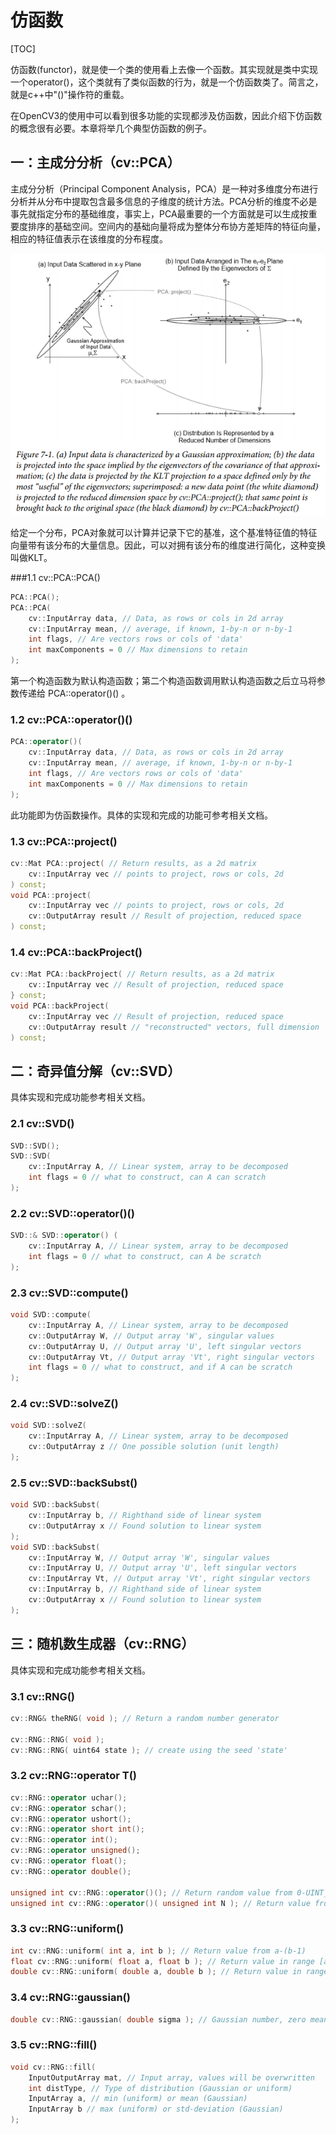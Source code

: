 # 仿函数

[TOC]

仿函数(functor)，就是使一个类的使用看上去像一个函数。其实现就是类中实现一个operator()，这个类就有了类似函数的行为，就是一个仿函数类了。简言之，就是c++中"()"操作符的重载。

在OpenCV3的使用中可以看到很多功能的实现都涉及仿函数，因此介绍下仿函数的概念很有必要。本章将举几个典型仿函数的例子。



## 一：主成分分析（cv::PCA）

主成分分析（Principal Component Analysis，PCA）是一种对多维度分布进行分析并从分布中提取包含最多信息的子维度的统计方法。PCA分析的维度不必是事先就指定分布的基础维度，事实上，PCA最重要的一个方面就是可以生成按重要度排序的基础空间。空间内的基础向量将成为整体分布协方差矩阵的特征向量，相应的特征值表示在该维度的分布程度。

![PCA](./7_1_PCA.png)

给定一个分布，PCA对象就可以计算并记录下它的基准，这个基准特征值的特征向量带有该分布的大量信息。因此，可以对拥有该分布的维度进行简化，这种变换叫做KLT。

###1.1 cv::PCA::PCA()

```c++
PCA::PCA();
PCA::PCA(
	cv::InputArray data, // Data, as rows or cols in 2d array
	cv::InputArray mean, // average, if known, 1-by-n or n-by-1
	int flags, // Are vectors rows or cols of 'data'
	int maxComponents = 0 // Max dimensions to retain
);
```

第一个构造函数为默认构造函数；第二个构造函数调用默认构造函数之后立马将参数传递给 PCA::operator()()  。

### 1.2 cv::PCA::operator()() 

```c++
PCA::operator()(
	cv::InputArray data, // Data, as rows or cols in 2d array
	cv::InputArray mean, // average, if known, 1-by-n or n-by-1
	int flags, // Are vectors rows or cols of 'data'
	int maxComponents = 0 // Max dimensions to retain
);
```

此功能即为仿函数操作。具体的实现和完成的功能可参考相关文档。

### 1.3 cv::PCA::project() 

```c++
cv::Mat PCA::project( // Return results, as a 2d matrix
	cv::InputArray vec // points to project, rows or cols, 2d
) const;
void PCA::project(
	cv::InputArray vec // points to project, rows or cols, 2d
	cv::OutputArray result // Result of projection, reduced space
) const;
```

### 1.4 cv::PCA::backProject() 

```c++
cv::Mat PCA::backProject( // Return results, as a 2d matrix
	cv::InputArray vec // Result of projection, reduced space
} const;
void PCA::backProject(
	cv::InputArray vec // Result of projection, reduced space
	cv::OutputArray result // "reconstructed" vectors, full dimension
) const;
```



## 二：奇异值分解（cv::SVD）

具体实现和完成功能参考相关文档。

### 2.1 cv::SVD() 

```c++
SVD::SVD();
SVD::SVD(
	cv::InputArray A, // Linear system, array to be decomposed
	int flags = 0 // what to construct, can A can scratch
);
```

### 2.2 cv::SVD::operator()() 

```c++
SVD::& SVD::operator() (
	cv::InputArray A, // Linear system, array to be decomposed
	int flags = 0 // what to construct, can A be scratch
);
```

### 2.3 cv::SVD::compute() 

```c++
void SVD::compute(
	cv::InputArray A, // Linear system, array to be decomposed
	cv::OutputArray W, // Output array 'W', singular values
	cv::OutputArray U, // Output array 'U', left singular vectors
	cv::OutputArray Vt, // Output array 'Vt', right singular vectors
	int flags = 0 // what to construct, and if A can be scratch
);
```

### 2.4 cv::SVD::solveZ() 

```c++
void SVD::solveZ(
	cv::InputArray A, // Linear system, array to be decomposed
	cv::OutputArray z // One possible solution (unit length)
);
```

### 2.5 cv::SVD::backSubst() 

```c++
void SVD::backSubst(
	cv::InputArray b, // Righthand side of linear system
	cv::OutputArray x // Found solution to linear system
);
void SVD::backSubst(
	cv::InputArray W, // Output array 'W', singular values
	cv::InputArray U, // Output array 'U', left singular vectors
	cv::InputArray Vt, // Output array 'Vt', right singular vectors
	cv::InputArray b, // Righthand side of linear system
	cv::OutputArray x // Found solution to linear system
);
```



## 三：随机数生成器（cv::RNG）

具体实现和完成功能参考相关文档。

### 3.1 cv::RNG() 

```c++
cv::RNG& theRNG( void ); // Return a random number generator

cv::RNG::RNG( void );
cv::RNG::RNG( uint64 state ); // create using the seed 'state'
```

### 3.2 cv::RNG::operator T() 

```c++
cv::RNG::operator uchar();
cv::RNG::operator schar();
cv::RNG::operator ushort();
cv::RNG::operator short int();
cv::RNG::operator int();
cv::RNG::operator unsigned();
cv::RNG::operator float();
cv::RNG::operator double();

unsigned int cv::RNG::operator()(); // Return random value from 0-UINT_MAX
unsigned int cv::RNG::operator()( unsigned int N ); // Return value from 0-(N-1)
```

### 3.3 cv::RNG::uniform() 

```c++
int cv::RNG::uniform( int a, int b ); // Return value from a-(b-1)
float cv::RNG::uniform( float a, float b ); // Return value in range [a,b)
double cv::RNG::uniform( double a, double b ); // Return value in range [a,b)
```

### 3.4 cv::RNG::gaussian() 

```c++
double cv::RNG::gaussian( double sigma ); // Gaussian number, zero mean,std-dev='sigma'
```

### 3.5 cv::RNG::fill() 

```c++
void cv::RNG::fill(
	InputOutputArray mat, // Input array, values will be overwritten
	int distType, // Type of distribution (Gaussian or uniform)
	InputArray a, // min (uniform) or mean (Gaussian)
	InputArray b // max (uniform) or std-deviation (Gaussian)
);
```



